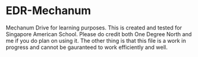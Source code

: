 # EDR-Mechanum
Mechanum Drive for learning purposes. This is created and tested for Singapore American School. Please do credit both One Degree North and me if you do plan on using it. The other thing is that this file is a work in progress and cannot be gauranteed to work efficiently and well.

